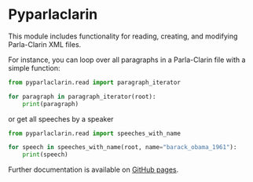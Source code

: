 # Pyparlaclarin

This module includes functionality for reading, creating, and modifying Parla-Clarin XML files.

For instance, you can loop over all paragraphs in a Parla-Clarin file with a simple function:

```python
from pyparlaclarin.read import paragraph_iterator

for paragraph in paragraph_iterator(root):
	print(paragraph)
```

or get all speeches by a speaker

```python
from pyparlaclarin.read import speeches_with_name

for speech in speeches_with_name(root, name="barack_obama_1961"):
	print(speech)
```

Further documentation is available on [GitHub pages](https://welfare-state-analytics.github.io/pyparlaclarin/pyparlaclarin/).